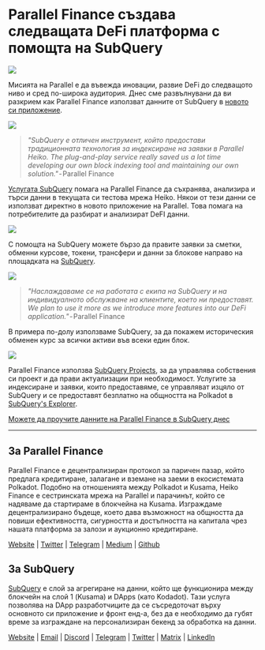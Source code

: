# Parallel Finance създава следващата DeFi платформа с помощта на SubQuery

![](https://cdn-images-1.medium.com/max/1600/1*WcFjuL_ncmHpgzVhaXDUdg.png)

Мисията на Parallel е да въвежда иновации, развие DeFi до следващото ниво и сред по-широка аудитория. Днес сме развълнувани да ви разкрием как Parallel Finance използват данните от SubQuery в [новото си приложение](https://testnet.parallel.fi/#/overview).

![](https://cdn-images-1.medium.com/max/1600/1*5Ru0mv1hq86BuBhGwsmoqQ.png)

> *"SubQuery е отличен инструмент, който предостави традиционната технология за индексиране на заявки в Parallel Heiko.       The plug-and-play service really saved us a lot time developing our own block indexing tool and maintaining our own solution."* - Parallel Finance

[Услугата SubQuery](https://subquery.network/) помага на Parallel Finance да съхранява, анализира и търси данни в текущата си тестова мрежа Heiko. Някои от тези данни се използват директно в новото приложение на Parallel. Това помага на потребителите да разбират и анализират DeFI данни.

![](https://miro.medium.com/max/1200/1*Lmk8BvWg2YYTDZggHN82VQ.gif)

С помощта на SubQuery можете бързо да правите заявки за сметки, обменни курсове, токени, трансфери и данни за блокове направо на площадката на [SubQuery](https://explorer.subquery.network/subquery/parallel-finance/parallel-finance).

![](https://cdn-images-1.medium.com/max/1600/1*FDRgez-G26x1DkWqCkORMQ.png)

> *"Наслаждаваме се на работата с екипа на SubQuery и на индивидуалното обслужване на клиентите, което ни предоставят. We plan to use it more as we introduce more features into our DeFi application."* - Parallel Finance

В примера по-долу използваме SubQuery, за да покажем историческия обменен курс за всички активи във всеки един блок.

![](https://cdn-images-1.medium.com/max/1600/1*yctQKMNqdOnICNblJk9njw.png)

Parallel Finance използва [SubQuery Projects](https://project.subquery.network/), за да управлява собствения си проект и да прави актуализации при необходимост. Услугите за индексиране и заявки, които предоставяме, се управляват изцяло от SubQuery и се предоставят безплатно на общността на Polkadot в [SubQuery's Explorer](https://explorer.subquery.network/).

[Можете да проучите данните на Parallel Finance в SubQuery днес](https://explorer.subquery.network/subquery/parallel-finance/parallel-finance)

---

## За Parallel Finance

Parallel Finance е децентрализиран протокол за паричен пазар, който предлага кредитиране, залагане и вземане на заеми в екосистемата Polkadot. Подобно на отношенията между Polkadot и Kusama, Heiko Finance е сестринската мрежа на Parallel и парачинът, който се надяваме да стартираме в блокчейна на Kusama. Изграждаме децентрализирано бъдеще, което дава възможност на общността да повиши ефективността, сигурността и достъпността на капитала чрез нашата платформа за залози и аукционно кредитиране.

[Website](https://parallel.fi/) | [Twitter](https://twitter.com/ParallelFi) | [Telegram](https://t.me/parallelfi) | [Medium](https://parallelfinance.medium.com/) | [Github](https://github.com/parallel-finance/parallel-dapp/blob/master/parallel.gif)

## За SubQuery

[SubQuery](https://subquery.network/) е слой за агрегиране на данни, който ще функционира между блокчейн на слой 1 (Kusama) и DApps (като Kodadot). Тази услуга позволява на DApp разработчиците да се съсредоточат върху основното си приложение и фронт енд-а, без да е необходимо да губят време за изграждане на персонализиран бекенд за обработка на данни.

[Website](https://subquery.network/) | [Email](mailto:hello@subquery.network) | [Discord](https://discord.com/invite/78zg8aBSMG) | [Telegram](https://t.me/subquerynetwork) | [Twitter](https://twitter.com/subquerynetwork) | [Matrix](https://matrix.to/#/#subquery:matrix.org) | [LinkedIn](https://www.linkedin.com/company/subquery)
